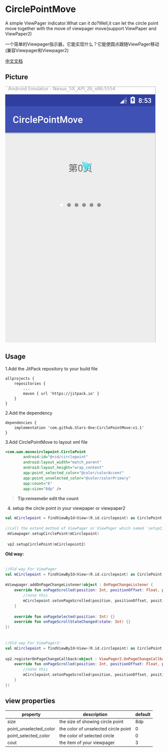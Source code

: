 # CirclePointMove

A simple ViewPager indicator.What can it do?Well,it can let the circle point move together with the move of viewpager move(support ViewPaper and ViewPaper2)

一个简单的Viewpager指示器，它能实现什么？它能使圆点跟随ViewPager移动(兼容Viewpager和Viewpager2)

[中文文档](http://www.cnblogs.com/kexing/p/8433289.html)

## Picture 
![]( https://github.com/Stars-One/CirclePointMove/raw/master/app/picture/b.gif)

## Usage 
  
1.Add the JitPack repository to your build file

```	
allprojects {
    repositories {
        ...
        maven { url 'https://jitpack.io' }
    }
}
```  

2.Add the dependency

```
dependencies {
    implementation 'com.github.Stars-One:CirclePointMove:v1.1'
}
```  

3.Add CirclePointMove to layout xml file
```xml
<com.wan.movecirclepoint.CirclePoint
        android:id="@+id/circlepoint"
        android:layout_width="match_parent"
        android:layout_height="wrap_content"
        app:point_selected_color="@color/colorAccent"
        app:point_unselected_color="@color/colorPrimary"
        app:count="6"
        app:size="8dp" />
```  

> **Tip:rememebr edit the count**

4. setup the circle point in your viewpaper or viewpaper2


```kotlin
val mCirclepoint = findViewById<View>(R.id.circlepoint) as CirclePoint

//call the extend method of ViewPager or ViewPager which named 'setupCirclePoint'
 mViewpager.setupCirclePoint(mCirclepoint)
 
 vp2.setupCirclePoint(mCirclepoint2)
```

**Old way:**

```kotlin

//Old way For ViewPager
val mCirclepoint = findViewById<View>(R.id.circlepoint) as CirclePoint

mViewpager.addOnPageChangeListener(object : OnPageChangeListener {
    override fun onPageScrolled(position: Int, positionOffset: Float, positionOffsetPixels: Int) {
        //note this
        mCirclepoint.setonPageScrolled(position, positionOffset, positionOffsetPixels)
    }

    override fun onPageSelected(position: Int) {}
    override fun onPageScrollStateChanged(state: Int) {}
})


//Old way For ViewPager2:
val mCirclepoint = findViewById<View>(R.id.circlepoint) as CirclePoint

vp2.registerOnPageChangeCallback(object : ViewPager2.OnPageChangeCallback() {
    override fun onPageScrolled(position: Int, positionOffset: Float, positionOffsetPixels: Int) {
        //note this
        mCirclepoint.setonPageScrolled(position, positionOffset, positionOffsetPixels)
    }
})
```

## view properties

|property				|description							|default|
|--						|--										|--		|
|size					|the size of showing circle point		|8dp	|
|point_unselected_color	|the color of unselected circle point	|0		|
|point_selected_color	|the color of selected circle			|0		|
|cout					|the item of your viewpager				|3		|



